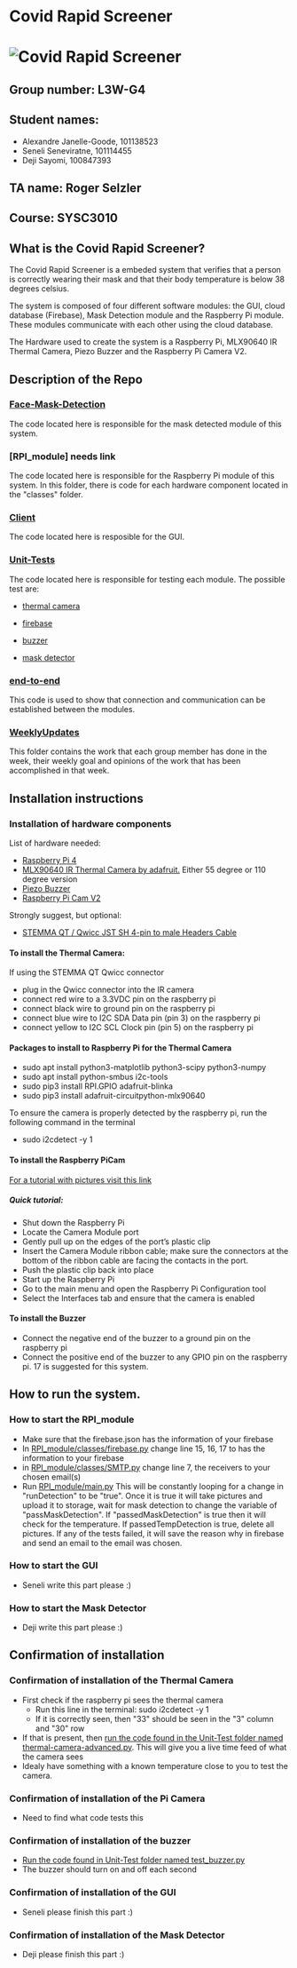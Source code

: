 # Covid Rapid Screener
# ![Covid Rapid Screener](https://929687.smushcdn.com/2633864/wp-content/uploads/2020/04/face_mask_detection_result01.jpg?lossy=1&strip=1&webp=1)

## Group number: L3W-G4
## Student names:
- Alexandre Janelle-Goode, 101138523
- Seneli Seneviratne, 101114455
- Deji Sayomi, 100847393
## TA name: Roger Selzler
## Course: SYSC3010
## What is the Covid Rapid Screener?

The Covid Rapid Screener is a embeded system that verifies that a person is correctly wearing their mask and that their body temperature is below 38 degrees celsius.

The system is composed of four different software modules: the GUI, cloud database (Firebase), Mask Detection module and the Raspberry Pi module. These modules communicate with each other using the cloud database.

The Hardware used to create the system is a Raspberry Pi, MLX90640 IR Thermal Camera, Piezo Buzzer and the Raspberry Pi Camera V2.

## Description of the Repo

### [Face-Mask-Detection](https://github.com/Seneli/SYSC3010W22_L3W_G4/tree/main/Face-Mask-Detection)
The code located here is responsible for the mask detected module of this system.

### [RPI_module] needs link
The code located here is responsible for the Raspberry Pi module of this system. In this folder, there is code for each hardware component located in the "classes" folder.

### [Client](https://github.com/Seneli/SYSC3010W22_L3W_G4/tree/main/client)
The code located here is resposible for the GUI.

### [Unit-Tests](https://github.com/Seneli/SYSC3010W22_L3W_G4/tree/main/Unit-Tests)
The code located here is responsible for testing each module. The possible test are: 

- [thermal camera](https://github.com/Seneli/SYSC3010W22_L3W_G4/blob/main/Unit-Tests/thermal-camera-advanced.py)

- [firebase](https://github.com/Seneli/SYSC3010W22_L3W_G4/blob/main/Unit-Tests/test_covidRapidScreener)

- [buzzer](https://github.com/Seneli/SYSC3010W22_L3W_G4/blob/main/Unit-Tests/test_buzzer.py)

- [mask detector](https://github.com/Seneli/SYSC3010W22_L3W_G4/blob/main/Unit-Tests/DetectorTest/detect_mask_pictureTEST.py)

### [end-to-end](https://github.com/Seneli/SYSC3010W22_L3W_G4/tree/main/end-to-end)
This code is used to show that connection and communication can be established between the modules.

### [WeeklyUpdates](https://github.com/Seneli/SYSC3010W22_L3W_G4/tree/main/WeeklyUpdates)
This folder contains the work that each group member has done in the week, their weekly goal and opinions of the work that has been accomplished in that week.

## Installation instructions

### Installation of hardware components

List of hardware needed:
- [Raspberry Pi 4](https://www.pishop.ca/product/raspberry-pi-4-model-b-8gb/)
- [MLX90640 IR Thermal Camera by adafruit.](https://www.digikey.ca/en/products/detail/adafruit-industries-llc/4469/11497511?s=N4IgTCBcDaIIwFYwA4C0AWdA2AnKgcgCIgC6AvkA) Either 55 degree or 110 degree version
- [Piezo Buzzer](https://www.digikey.ca/en/products/detail/murata-electronics/PKM22EPPH2001-B0/1219322?s=N4IgTCBcDaICwE4AMBaOA2BBGFA5AIiALoC%2BQA)
- [Raspberry Pi Cam V2](https://www.pishop.ca/product/raspberry-pi-8mp-camera-board-v2/?src=raspberrypi)

Strongly suggest, but optional:
- [STEMMA QT / Qwicc JST SH 4-pin to male Headers Cable](https://www.adafruit.com/product/4209)

#### To install the Thermal Camera:

If using the STEMMA QT Qwicc connector
- plug in the Qwicc connector into the IR camera
- connect red wire to a 3.3VDC pin on the raspberry pi
- connect black wire to ground pin on the raspberry pi
- connect blue wire to I2C SDA Data pin (pin 3) on the raspberry pi
- connect yellow to I2C SCL Clock pin (pin 5) on the raspberry pi

#### Packages to install to Raspberry Pi for the Thermal Camera
- sudo apt install python3-matplotlib python3-scipy python3-numpy
- sudo apt install python-smbus i2c-tools
- sudo pip3 install RPI.GPIO adafruit-blinka
- sudo pip3 install adafruit-circuitpython-mlx90640

To ensure the camera is properly detected by the raspberry pi, run the following command in the terminal
- sudo i2cdetect -y 1

#### To install the Raspberry PiCam
[For a tutorial with pictures visit this link](https://projects.raspberrypi.org/en/projects/getting-started-with-picamera/2)
##### Quick tutorial:
- Shut down the Raspberry Pi
- Locate the Camera Module port
- Gently pull up on the edges of the port’s plastic clip
- Insert the Camera Module ribbon cable; make sure the connectors at the bottom of the ribbon cable are facing the contacts in the port.
- Push the plastic clip back into place
- Start up the Raspberry Pi
- Go to the main menu and open the Raspberry Pi Configuration tool
- Select the Interfaces tab and ensure that the camera is enabled

#### To install the Buzzer
- Connect the negative end of the buzzer to a ground pin on the raspberry pi
- Connect the positive end of the buzzer to any GPIO pin on the raspberry pi. 17 is suggested for this system.

## How to run the system.
### How to start the RPI_module
- Make sure that the firebase.json has the information of your firebase
- In [RPI_module/classes/firebase.py](https://github.com/Seneli/SYSC3010W22_L3W_G4/blob/main/RPI_module/classes/firebase.py) change line 15, 16, 17 to has the information to your firebase
- in [RPI_module/classes/SMTP.py](https://github.com/Seneli/SYSC3010W22_L3W_G4/blob/main/RPI_module/classes/SMTP.py) change line 7, the receivers to your chosen email(s)
- Run [RPI_module/main.py](https://github.com/Seneli/SYSC3010W22_L3W_G4/blob/main/RPI_module/main.py)
This will be constantly looping for a change in "runDetection" to be "true". Once it is true it will take pictures and upload it to storage, wait for mask detection to change the variable of "passMaskDetection". If "passedMaskDetection" is true then it will check for the temperature. If passedTempDetection is true, delete all pictures. If any of the tests failed, it will save the reason why in firebase and send an email to the email was chosen.

### How to start the GUI
- Seneli write this part please :)

### How to start the Mask Detector
- Deji write this part please :)

## Confirmation of installation
### Confirmation of installation of the Thermal Camera
- First check if the raspberry pi sees the thermal camera
	- Run this line in the terminal: sudo i2cdetect -y 1
	- If it is correctly seen, then "33" should be seen in the "3" column and "30" row
- If that is present, then [run the code found in the Unit-Test folder named thermal-camera-advanced.py](https://github.com/Seneli/SYSC3010W22_L3W_G4/blob/main/Unit-Tests/thermal-camera-advanced.py). This will give you a live time feed of what the camera sees
- Idealy have something with a known temperature close to you to test the camera.

### Confirmation of installation of the Pi Camera
- Need to find what code tests this

### Confirmation of installation of the buzzer
- [Run the code found in Unit-Test folder named test_buzzer.py](https://github.com/Seneli/SYSC3010W22_L3W_G4/blob/main/Unit-Tests/test_buzzer.py)
- The buzzer should turn on and off each second

### Confirmation of installation of the GUI
- Seneli please finish this part :)

### Confirmation of installation of the Mask Detector
- Deji please finish this part :)